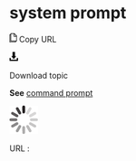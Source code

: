 # system prompt

![Copy URL](media/system-prompt/Copy.png)
Copy URL

![Download](media/system-prompt/Download.png)

Download topic

**See** [command prompt](https://worldready.cloudapp.net/Styleguide/Read?id=2700&topicid=33562)

![In progress](media/system-prompt/activity-large.gif)

URL :

